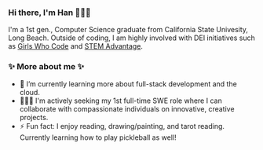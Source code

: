 ### Hi there, I'm Han 👩🏻‍💻 
I'm a 1st gen., Computer Science graduate from California State Univesity, Long Beach. 
Outside of coding, I am highly involved with DEI initiatives such as [Girls Who Code](https://girlswhocode.com/) and [STEM Advantage](https://stemadvantage.org/). 

### ✨ More about me ✨
- 🌱 I’m currently learning more about full-stack development and the cloud.
- 👩🏻‍💻 I'm actively seeking my 1st full-time SWE role where I can collaborate with compassionate individuals on innovative, creative projects.
- ⚡ Fun fact: I enjoy reading, drawing/painting, and tarot reading. Currently learning how to play pickleball as well! 

